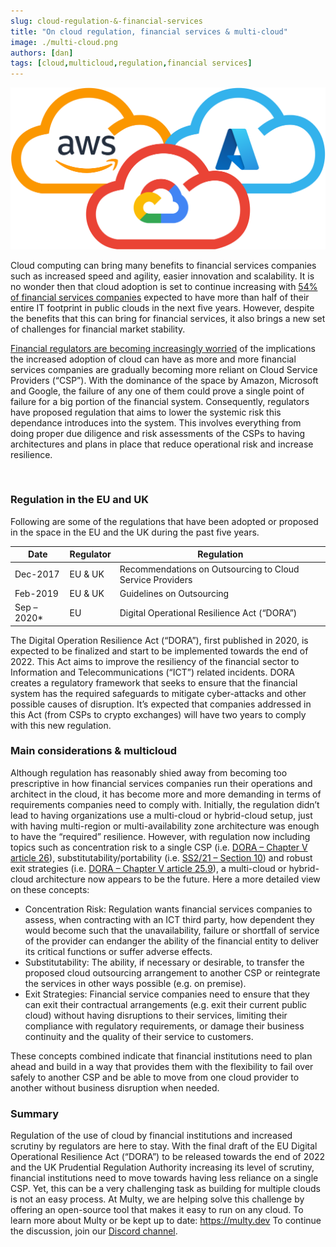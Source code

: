 ```yaml
---
slug: cloud-regulation-&-financial-services
title: "On cloud regulation, financial services & multi-cloud"
image: ./multi-cloud.png
authors: [dan]
tags: [cloud,multicloud,regulation,financial services]
---
```

<div class="text--center" >

<div style={{display: 'block',marginLeft: 'auto',marginRight: 'auto',width: '70%'}}>

![gRPC vs REST](./multi-cloud.png)

</div>

</div>

Cloud computing can bring many benefits to financial services companies such as increased speed and agility, easier innovation and scalability. It is no wonder then that cloud adoption is set to continue increasing with [54% of financial services companies](https://www.mckinsey.com/business-functions/mckinsey-digital/our-insights/three-big-moves-that-can-decide-a-financial-institutions-future-in-the-cloud) expected to have more than half of their entire IT footprint in public clouds in the next five years. However, despite the benefits that this can bring for financial services, it also brings a new set of challenges for financial market stability.

[Financial regulators are becoming increasingly worried](https://www.ft.com/content/29405a47-586b-4c5a-b641-0f479b4cee1d) of the implications the increased adoption of cloud can have as more and more financial services companies are gradually becoming more reliant on Cloud Service Providers (“CSP”). With the dominance of the space by Amazon, Microsoft and Google, the failure of any one of them could prove a single point of failure for a big portion of the financial system. Consequently, regulators have proposed regulation that aims to lower the systemic risk this dependance introduces into the system. This involves everything from doing proper due diligence and risk assessments of the CSPs to having architectures and plans in place that reduce operational risk and increase resilience.

<br/>

<!--truncate-->

### Regulation in the EU and UK

Following are some of the regulations that have been adopted or proposed in the space in the EU and the UK during the past five years.

| Date                                               | Regulator                                               | Regulation                                                       |
|----------------------------------------------------|---------------------------------------------------------|------------------------------------------------------------------|
| Dec-2017                                           | EU & UK                                                 | Recommendations on Outsourcing to Cloud Service Providers        |
| Feb-2019                                           | EU & UK                                                 | Guidelines on Outsourcing                                        |
| Sep – 2020*                                        | EU                                                      | Digital Operational Resilience Act (“DORA”)                      |

The Digital Operation Resilience Act (“DORA”), first published in 2020, is expected to be finalized and start to be implemented towards the end of 2022. This Act aims to improve the resiliency of the financial sector to Information and Telecommunications (“ICT”) related incidents. DORA creates a regulatory framework that seeks to ensure that the financial system has the required safeguards to mitigate cyber-attacks and other possible causes of disruption.  It’s expected that companies addressed in this Act (from CSPs to crypto exchanges) will have two years to comply with this new regulation.

### Main considerations & multicloud

Although regulation has reasonably shied away from becoming too prescriptive in how financial services companies run their operations and architect in the cloud, it has become more and more demanding in terms of requirements companies need to comply with. Initially, the regulation didn’t lead to having organizations use a multi-cloud or hybrid-cloud setup, just with having multi-region or multi-availability zone architecture was enough to have the “required” resilience. However, with regulation now including topics such as concentration risk to a single CSP (i.e. [DORA – Chapter V article 26]( https://eur-lex.europa.eu/legal-content/EN/TXT/?uri=celex%3A52020PC0595#:~:text=1094/2010%2C%20respectively.-,Article%2026,-Preliminary%20assessment%20of)), substitutability/portability (i.e. [SS2/21 – Section 10](https://www.prevalent.net/compliance/pra-ss2-21/#:~:text=10%20Business%20continuity%20and%20exit%20plans)) and robust exit strategies (i.e. [DORA – Chapter V article 25.9](https://eur-lex.europa.eu/legal-content/EN/TXT/?uri=celex%3A52020PC0595#:~:text=9.-,Financial%20entities,-shall%20put%20in)), a multi-cloud or hybrid-cloud architecture now appears to be the future.
Here a more detailed view on these concepts:
- Concentration Risk: Regulation wants financial services companies to assess, when contracting with an ICT third party, how dependent they would become such that the unavailability, failure or shortfall of service of the provider can endanger the ability of the financial entity to deliver its critical functions or suffer adverse effects.
- Substitutability: The ability, if necessary or desirable, to transfer the proposed cloud outsourcing arrangement to another CSP or reintegrate the services in other ways possible (e.g. on premise).
- Exit Strategies: Financial service companies need to ensure that they can exit their contractual arrangements (e.g. exit their current public cloud) without having disruptions to their services, limiting their compliance with regulatory requirements, or damage their business continuity and the quality of their service to customers.

These concepts combined indicate that financial institutions need to plan ahead and build in a way that provides them with the flexibility to fail over safely to another CSP and be able to move from one cloud provider to another without business disruption when needed.

### Summary
Regulation of the use of cloud by financial institutions and increased scrutiny by regulators are here to stay. With the final draft of the EU Digital Operational Resilience Act (“DORA”) to be released towards the end of 2022 and the UK Prudential Regulation Authority increasing its level of scrutiny, financial institutions need to move towards having less reliance on a single CSP.
Yet, this can be a very challenging task as building for multiple clouds is not an easy process. At Multy, we are helping solve this challenge by offering an open-source tool that makes it easy to run on any cloud. To learn more about Multy or be kept up to date: https://multy.dev To continue the discussion, join our [Discord channel](https://discord.gg/QfPb4EqNs2).    
